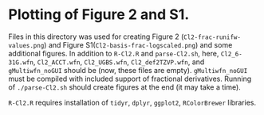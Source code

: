 # Plotting of Figure 2 and S1.

Files in this directory was used for creating Figure 2 (`Cl2-frac-runifw-values.png`) and Figure S1(`Cl2-basis-frac-logscaled.png`) and some additional figures.
In addition to `R-Cl2.R` and `parse-Cl2.sh`, here, `Cl2_6-31G.wfn`, `Cl2_ACCT.wfn`, `Cl2_UGBS.wfn`, `Cl2_def2TZVP.wfn`, and `gMultiwfn_noGUI` should be (now, these files are empty).
`gMultiwfn_noGUI` must be compiled with included support of fractional derivatives.
Running of `./parse-Cl2.sh` should create figures at the end (it may take a time).

`R-Cl2.R` requires installation of `tidyr`, `dplyr`, `ggplot2`, `RColorBrewer` libraries.
